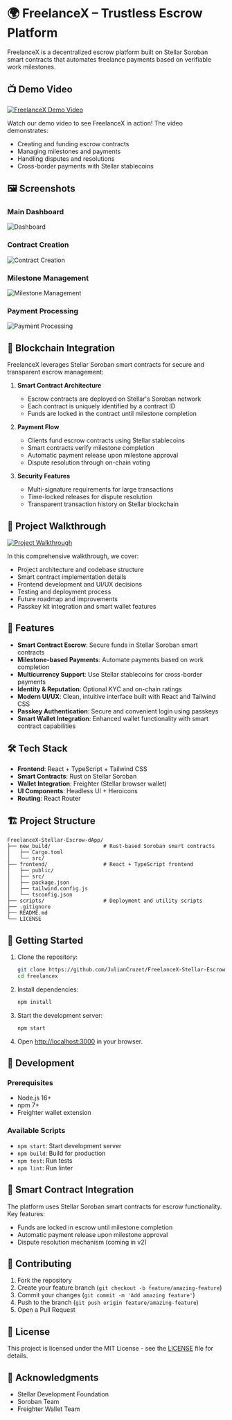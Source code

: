 # 🌍 FreelanceX – Trustless Escrow Platform

FreelanceX is a decentralized escrow platform built on Stellar Soroban smart contracts that automates freelance payments based on verifiable work milestones.

## 📺 Demo Video

[![FreelanceX Demo Video](https://img.youtube.com/vi/brHOdnTERXA/0.jpg)](https://youtu.be/brHOdnTERXA)

Watch our demo video to see FreelanceX in action! The video demonstrates:
- Creating and funding escrow contracts
- Managing milestones and payments
- Handling disputes and resolutions
- Cross-border payments with Stellar stablecoins

## 🖼️ Screenshots

### Main Dashboard
![Dashboard](/public/MainDashboard.png)

### Contract Creation
![Contract Creation](/public/JobCreation.png)

### Milestone Management
![Milestone Management](/public/MilestoneManagement.png)

### Payment Processing
![Payment Processing](/public/PaymentProcessing.png)

## 🔗 Blockchain Integration

FreelanceX leverages Stellar Soroban smart contracts for secure and transparent escrow management:

1. **Smart Contract Architecture**
   - Escrow contracts are deployed on Stellar's Soroban network
   - Each contract is uniquely identified by a contract ID
   - Funds are locked in the contract until milestone completion

2. **Payment Flow**
   - Clients fund escrow contracts using Stellar stablecoins
   - Smart contracts verify milestone completion
   - Automatic payment release upon milestone approval
   - Dispute resolution through on-chain voting

3. **Security Features**
   - Multi-signature requirements for large transactions
   - Time-locked releases for dispute resolution
   - Transparent transaction history on Stellar blockchain

## 🎥 Project Walkthrough

[![Project Walkthrough](https://img.youtube.com/vi/Yb-Z5llxOk0/0.jpg)](https://www.youtube.com/watch?v=Yb-Z5llxOk0)

In this comprehensive walkthrough, we cover:
- Project architecture and codebase structure
- Smart contract implementation details
- Frontend development and UI/UX decisions
- Testing and deployment process
- Future roadmap and improvements
- Passkey kit integration and smart wallet features

## 🚀 Features

- **Smart Contract Escrow**: Secure funds in Stellar Soroban smart contracts
- **Milestone-based Payments**: Automate payments based on work completion
- **Multicurrency Support**: Use Stellar stablecoins for cross-border payments
- **Identity & Reputation**: Optional KYC and on-chain ratings
- **Modern UI/UX**: Clean, intuitive interface built with React and Tailwind CSS
- **Passkey Authentication**: Secure and convenient login using passkeys
- **Smart Wallet Integration**: Enhanced wallet functionality with smart contract capabilities

## 🛠️ Tech Stack

- **Frontend**: React + TypeScript + Tailwind CSS
- **Smart Contracts**: Rust on Stellar Soroban
- **Wallet Integration**: Freighter (Stellar browser wallet)
- **UI Components**: Headless UI + Heroicons
- **Routing**: React Router

## 🏗️ Project Structure

```
FreelanceX-Stellar-Escrow-dApp/
├── new_build/                 # Rust-based Soroban smart contracts
│   ├── Cargo.toml
│   └── src/
├── frontend/                  # React + TypeScript frontend
│   ├── public/
│   ├── src/
│   ├── package.json
│   ├── tailwind.config.js
│   └── tsconfig.json
├── scripts/                   # Deployment and utility scripts
├── .gitignore
├── README.md
└── LICENSE
```

## 🚀 Getting Started

1. Clone the repository:
   ```bash
   git clone https://github.com/JulianCruzet/FreelanceX-Stellar-Escrow-dApp
   cd freelancex
   ```

2. Install dependencies:
   ```bash
   npm install
   ```

3. Start the development server:
   ```bash
   npm start
   ```

4. Open [http://localhost:3000](http://localhost:3000) in your browser.

## 🔧 Development

### Prerequisites

- Node.js 16+
- npm 7+
- Freighter wallet extension

### Available Scripts

- `npm start`: Start development server
- `npm build`: Build for production
- `npm test`: Run tests
- `npm lint`: Run linter

## 📝 Smart Contract Integration

The platform uses Stellar Soroban smart contracts for escrow functionality. Key features:

- Funds are locked in escrow until milestone completion
- Automatic payment release upon milestone approval
- Dispute resolution mechanism (coming in v2)

## 🤝 Contributing

1. Fork the repository
2. Create your feature branch (`git checkout -b feature/amazing-feature`)
3. Commit your changes (`git commit -m 'Add amazing feature'`)
4. Push to the branch (`git push origin feature/amazing-feature`)
5. Open a Pull Request

## 📄 License

This project is licensed under the MIT License - see the [LICENSE](LICENSE) file for details.

## 🙏 Acknowledgments

- Stellar Development Foundation
- Soroban Team
- Freighter Wallet Team 

